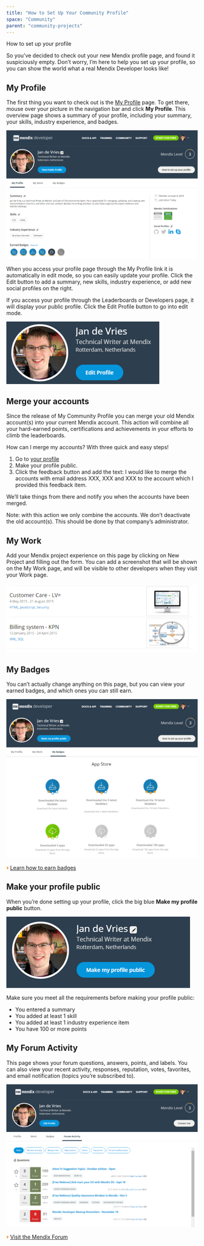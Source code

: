```yaml
---
title: "How to Set Up Your Community Profile"
space: "Community"
parent: "community-projects"
---
```

How to set up your profile

So you’ve decided to check out your new Mendix profile page, and found it suspiciously empty. Don’t worry, I’m here to help you set up your profile, so you can show the world what a real Mendix Developer looks like!

## My Profile

The first thing you want to check out is the [My Profile](https://developer.mendixcloud.com/link/profile) page. To get there, mouse over your picture in the navigation bar and click **My Profile**. This overview page shows a summary of your profile, including your summary, your skills, industry experience, and badges.

![](attachments/19202388/19398797.png)

When you access your profile page through the My Profile link it is automatically in edit mode, so you can easily update your profile. Click the Edit button  to add a summary, new skills, industry experience, or add new social profiles on the right.

If you access your profile through the Leaderboards or Developers page, it will display your public profile. Click the Edit Profile button to go into edit mode.

![](attachments/19202388/19398798.png)

## Merge your accounts

Since the release of My Community Profile you can merge your old Mendix account(s) into your current Mendix account. This action will combine all your hard-earned points, certifications and achievements in your efforts to climb the leaderboards.

How can I merge my accounts? With three quick and easy steps!

1.  Go to [your profile](https://developer.mendixcloud.com/link/ownprofile/)
2.  Make your profile public.
3.  Click the feedback button and add the text: I would like to merge the accounts with email address XXX, XXX and XXX to the account which I provided this feedback item.

We’ll take things from there and notify you when the accounts have been merged.

Note: with this action we only combine the accounts. We don’t deactivate the old account(s). This should be done by that company’s administrator.

## My Work

Add your Mendix project experience on this page by clicking on New Project and filling out the form. You can add a screenshot that will be shown on the My Work page, and will be visible to other developers when they visit your Work page.

![](attachments/19202388/19398799.png)

## My Badges

You can’t actually change anything on this page, but you can view your earned badges, and which ones you can still earn.

![](attachments/19202388/19398803.png)

![](attachments/19202388/19398796.png) [Learn how to earn badges](https://developer.mendixcloud.com/link/faq)

## Make your profile public

When you’re done setting up your profile, click the big blue **Make my profile public** button.

![](attachments/19202388/19398800.png)

Make sure you meet all the requirements before making your profile public:

*   You entered a summary
*   You added at least 1 skill
*   You added at least 1 industry experience item
*   You have 100 or more points

## My Forum Activity

This page shows your forum questions, answers, points, and labels. You can also view your recent activity, responses, reputation, votes, favorites, and email notification (topics you’re subscribed to).

![](attachments/19202388/19398801.png)

![](attachments/19202388/19398796.png) [Visit the Mendix Forum](https://mxforum.mendix.com/)
